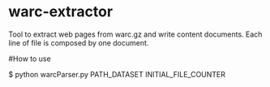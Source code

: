 # warc-extractor
Tool to extract web pages from warc.gz and write content documents. Each line of file is composed by one document.

#How to use

$ python warcParser.py PATH_DATASET INITIAL_FILE_COUNTER